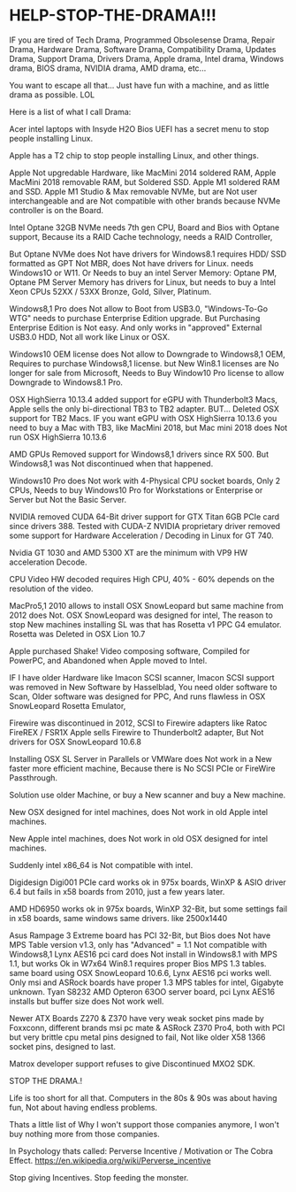 # HELP-STOP-THE-DRAMA!!!

IF you are tired of Tech Drama,
Programmed Obsolesense Drama, 
Repair Drama, 
Hardware Drama, 
Software Drama, 
Compatibility Drama, 
Updates Drama, 
Support Drama,
Drivers Drama,
Apple drama, 
Intel drama, 
Windows drama, 
BIOS drama, 
NVIDIA drama, 
AMD drama, 
etc...

You want to escape all that...
Just have fun with a machine, 
and as little drama as possible. LOL


Here is a list of what I call Drama:

Acer intel laptops with Insyde H2O Bios UEFI has a secret menu to stop people installing Linux.

Apple has a T2 chip to stop people installing Linux, and other things.

Apple Not upgredable Hardware, like MacMini 2014 soldered RAM,
Apple MacMini 2018 removable RAM, but Soldered SSD.
Apple M1 soldered RAM and SSD.
Apple M1 Studio & Max removable NVMe, but are Not user interchangeable and are Not compatible with other brands because NVMe controller is on the Board.

Intel Optane 32GB NVMe needs 7th gen CPU, Board and Bios with Optane support,
Because its a RAID Cache technology, needs a RAID Controller,

But Optane NVMe does Not have drivers for Windows8.1
requires HDD/ SSD formatted as GPT Not MBR, 
does Not have drivers for Linux.
needs Windows1O or W11.
Or Needs to buy an intel Server Memory: Optane PM, 
Optane PM Server Memory has drivers for Linux, 
but needs to buy a Intel Xeon CPUs 52XX / 53XX Bronze, Gold, Silver, Platinum.

Windows8,1 Pro does Not allow to Boot from USB3.0, "Windows-To-Go WTG" needs to purchase Enterprise Edition upgrade.
But Purchasing Enterprise Edition is Not easy.
And only works in "approved" External USB3.0 HDD, Not all work like Linux or OSX.

Windows10 OEM license does Not allow to Downgrade to Windows8,1 OEM, 
Requires to purchase Windows8,1 license.
but New Win8.1 licenses are No longer for sale from Microsoft,
Needs to Buy Window10 Pro license to allow Downgrade to Windows8.1 Pro.

OSX HighSierra 10.13.4 added support for eGPU with Thunderbolt3 Macs, 
Apple sells the only bi-directional TB3 to TB2 adapter.
BUT... Deleted OSX support for TB2 Macs.
IF you want eGPU with OSX HighSierra 10.13.6
you need to buy a Mac with TB3, like MacMini 2018, 
but Mac mini 2018 does Not run OSX HighSierra 10.13.6

AMD GPUs Removed support for Windows8,1 drivers since RX 500.
But Windows8,1 was Not discontinued when that happened.

Windows10 Pro does Not work with 4-Physical CPU socket boards, Only 2 CPUs,
Needs to buy Windows10 Pro for Workstations or Enterprise or Server but Not the Basic Server.

NVIDIA removed CUDA 64-Bit driver support for GTX Titan 6GB PCIe card since drivers 388.
Tested with CUDA-Z
NVIDIA proprietary driver removed some support for Hardware Acceleration / Decoding in Linux for GT 740.

Nvidia GT 1030 
and 
AMD 5300 XT are the minimum with VP9 HW acceleration Decode.

CPU Video HW decoded requires High CPU, 40% - 60% depends on the resolution of the video.

MacPro5,1 2010 allows to install OSX SnowLeopard but same machine from 2012 does Not.
OSX SnowLeopard was designed for intel, 
The reason to stop New machines installing SL was that has Rosetta v1 PPC G4 emulator.
Rosetta was Deleted in OSX Lion 10.7

Apple purchased Shake! Video composing software,
Compiled for PowerPC, and Abandoned when Apple moved to Intel.

IF I have older Hardware like Imacon SCSI scanner,
Imacon SCSI support was removed in New Software by Hasselblad,
You need older software to Scan,
Older software was designed for PPC,
And runs flawless in OSX SnowLeopard Rosetta Emulator,

Firewire was discontinued in 2012,
SCSI to Firewire adapters like Ratoc FireREX / FSR1X 
Apple sells Firewire to Thunderbolt2 adapter,
But Not drivers for OSX SnowLeopard 10.6.8

Installing OSX SL Server in Parallels or VMWare does Not work in a New faster more efficient machine,
Because there is No SCSI PCIe or FireWire Passthrough.

Solution use older Machine, or buy a New scanner and buy a New machine.

New OSX designed for intel machines, does Not work in old Apple intel machines.

New Apple intel machines, does Not work in old OSX designed for intel machines. 

Suddenly intel x86_64 is Not compatible with intel.

Digidesign Digi001 PCIe card
works ok in 975x boards, WinXP & ASIO driver 6.4
but fails in x58 boards from 2010, just a few years later.

AMD HD6950 works ok in 975x boards, WinXP 32-Bit,
but some settings fail in x58 boards, same windows same drivers.
like 2500x1440

Asus Rampage 3 Extreme board has PCI 32-Bit,
but Bios does Not have MPS Table version v1.3, only has "Advanced" = 1.1 Not compatible with Windows8,1
Lynx AES16 pci card does Not install in Windows8.1 with MPS 1.1, but works Ok in W7x64
Win8.1 requires proper Bios MPS 1.3 tables.
same board using OSX SnowLeopard 10.6.6, Lynx AES16 pci works well.
Only msi and ASRock boards have proper 1.3 MPS tables for intel, Gigabyte unknown.
Tyan S8232 AMD Opteron 63OO server board, pci Lynx AES16 installs but buffer size does Not work well.

Newer ATX Boards Z270 & Z370 have very weak socket pins made by Foxxconn, 
different brands msi pc mate & ASRock Z370 Pro4, both with PCI but very brittle cpu metal pins designed to fail,
Not like older X58 1366 socket pins, designed to last.

Matrox developer support refuses to give Discontinued MXO2 SDK.

STOP THE DRAMA.!

Life is too short for all that.
Computers in the 80s & 90s was about having fun, 
Not about having endless problems.

Thats a little list of Why I won't support those companies anymore,
I won't buy nothing more from those companies.

In Psychology thats called: Perverse Incentive / Motivation or The Cobra Effect.
https://en.wikipedia.org/wiki/Perverse_incentive

Stop giving Incentives.
Stop feeding the monster.

